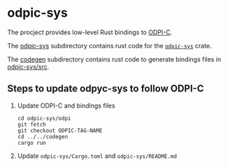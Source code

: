 # odpic-sys

The procject provides low-level Rust bindings to [ODPI-C].

The [odpic-sys](odpic-sys) subdirectory contains rust code for the [`odpic-sys`] crate.

The [codegen](codegen) subdirectory contains rust code to generate bindings files in [odpic-sys/src](odpic-sys/src).

## Steps to update odpyc-sys to follow ODPI-C

1. Update ODPI-C and bindings files

   ```shell
   cd odpic-sys/odpi
   git fetch
   git checkout ODPIC-TAG-NAME
   cd ../../codegen
   cargo run
   ```

2. Update `odpic-sys/Cargo.toml` and `odpic-sys/README.md`

[ODPI-C]: https://oracle.github.io/odpi/
[`odpic-sys`]: https://docs.rs/odpic-sys
